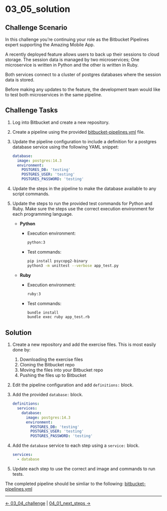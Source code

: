 # 03_05_solution

## Challenge Scenario

In this challenge you’re continuing your role as the Bitbucket Pipelines expert supporting the Amazing Mobile App.

A recently deployed feature allows users to back up their sessions to cloud storage.  The session data is managed by  two microservices;  One microservice is written in Python and the other is written in Ruby.

Both services connect to a cluster of postgres databases where the session data is stored.

Before making any updates to the feature, the development team would like to test both microservices in the same pipeline.

## Challenge Tasks

1. Log into Bitbucket and create a new repository.
1. Create a pipeline using the provided [bitbucket-pipelines.yml](../03_04_challenge/bitbucket-pipelines.yml) file.
1. Update the pipeline configuration to include a definition for a postgres database service using the following YAML snippet:

    ```YAML
    database:
      image: postgres:14.3
      environment:
        POSTGRES_DB: 'testing'
        POSTGRES_USER: 'testing'
        POSTGRES_PASSWORD: 'testing'
    ```

1. Update the steps in the pipeline to make the database available to any script commands.
1. Update the steps to run the provided test commands for Python and Ruby.  Make sure the steps use the correct execution environment for each programming language.

    - **Python**

        - Execution environment:

            ```bash
            python:3
            ```

        - Test commands:

            ```bash
            pip install psycopg2-binary
            python3 -m unittest --verbose app_test.py
            ```

    - **Ruby**

        - Execution environment:

            ```bash
            ruby:3
            ```

        - Test commands:


            ```bash
            bundle install
            bundle exec ruby app_test.rb
            ```

## Solution

1. Create a new repository and add the exercise files.  This is most easily done by:
    1. Downloading the exercise files
    1. Cloning the Bitbucket repo
    1. Moving the files into your Bitbucket repo
    1. Pushing the files up to Bitbucket
1. Edit the pipeline configuration and add `definitions:` block.
1. Add the provided `database:` block.

    ```YAML
    definitions:
      services:
        database:
          image: postgres:14.3
          environment:
            POSTGRES_DB: 'testing'
            POSTGRES_USER: 'testing'
            POSTGRES_PASSWORD: 'testing'
    ```
1. Add the `database` service to each step using a `service:` block.

    ```YAML
    services:
      - database
    ```
1. Update each step to use the correct and image and commands to run tests.

The completed pipeline should be simliar to the following: [bitbucket-pipelines.yml](./bitbucket-pipelines.yml)


<!-- FooterStart -->
---
[← 03_04_challenge](../03_04_challenge/README.md) | [04_01_next_steps →](../../ch4_conclusion/04_01_next_steps/README.md)
<!-- FooterEnd -->
